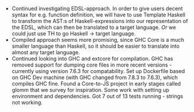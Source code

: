 * Continued investigating EDSL-approach. In order to give users decent syntax for e.g. function definition, we will have to use Template Haskell to transform the AST:s of Haskell-expressions into our representation of the EDSL, which can then be translated to a target language. *Or* we could just use TH to go Haskell -> target language.
* Compiled approach seems more promising, since GHC Core is a much smaller language than Haskell, so it should be easier to translate into almost any target language.
* Continued looking into GHC and extcore for compilation. GHC has removed support for dumping core files in more recent versions - currently using version 7.6.3 for compatability. Set up Dockerfile based on GHC Dev machine (with GHC changed from 7.8.3 to 7.6.3), which compiles GHC fine. Found a Core-to-JS project in early stages called glomm that we survey for inspiration. Some work with setting up environment and dependencies. Got 7 out of 13 tests running - strings not working.
